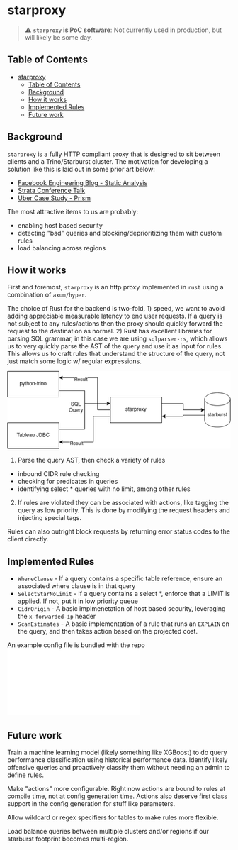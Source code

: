 # starproxy

> :warning: **`starproxy` is PoC software**: Not currently used in production, but will likely be some day.

## Table of Contents

- [starproxy](#starproxy)
  - [Table of Contents](#table-of-contents)
  - [Background](#background)
  - [How it works](#how-it-works)
  - [Implemented Rules](#implemented-rules)
  - [Future work](#future-work)

## Background

`starproxy` is a fully HTTP compliant proxy that is designed to sit between clients and a Trino/Starburst cluster. The motivation for developing a solution like this is laid out in some prior art below:

- [Facebook Engineering Blog - Static Analysis](https://engineering.fb.com/2022/11/30/data-infrastructure/static-analysis-sql-queries/)
- [Strata Conference Talk](https://conferences.oreilly.com/strata/strata-ca-2018/public/schedule/detail/63709.html)
- [Uber Case Study - Prism](https://www.youtube.com/watch?v=0NwUCvOZuHY)

The most attractive items to us are probably:

- enabling host based security
- detecting "bad" queries and blocking/deprioritizing them with custom rules
- load balancing across regions

## How it works

First and foremost, `starproxy` is an http proxy implemented in `rust` using a combination of `axum/hyper`.

The choice of Rust for the backend is two-fold, 1) speed, we want to avoid adding appreciable measurable latency to end user requests. If a query is not subject to any rules/actions then the proxy should quickly forward the request to the destination as normal. 2) Rust has excellent libraries for parsing SQL grammar, in this case we are using `sqlparser-rs`, which allows us to very quickly parse the AST of the query and use it as input for rules. This allows us to craft rules that understand the structure of the query, not just match some logic w/ regular expressions.

![Diagram](./doc/Starproxy.drawio.png)

1) Parse the query AST, then check a variety of rules

- inbound CIDR rule checking
- checking for predicates in queries
- identifying select * queries with no limit, among other rules

2) If rules are violated they can be associated with actions, like tagging the query as low priority. This is done by modifying the request headers and injecting special tags.

Rules can also outright block requests by returning error status codes to the client directly.

## Implemented Rules

- `WhereClause` - If a query contains a specific table reference, ensure an associated where clause is in that query
- `SelectStarNoLimit` - If a query contains a select *, enforce that a LIMIT is applied. If not, put it in low priority queue
- `CidrOrigin` - A basic implmenetation of host based security, leveraging the `x-forwarded-ip` header
- `ScanEstimates` - A basic implementation of a rule that runs an `EXPLAIN` on the query, and then takes action based on the projected cost.

An example config file is bundled with the repo ![here](./config.json)

## Future work

Train a machine learning model (likely something like XGBoost) to do query performance classification using historical performance data. Identify likely offensive queries and proactively classify them without needing an admin to define rules.

Make "actions" more configurable. Right now actions are bound to rules at compile time, not at config generation time. Actions also deserve first class support in the config generation for stuff like parameters.

Allow wildcard or regex specifiers for tables to make rules more flexible.

Load balance queries between multiple clusters and/or regions if our starburst footprint becomes multi-region.
